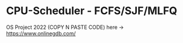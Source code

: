# CPU-Scheduler - FCFS/SJF/MLFQ
OS Project 2022 
(COPY N PASTE CODE) here -> https://www.onlinegdb.com/
